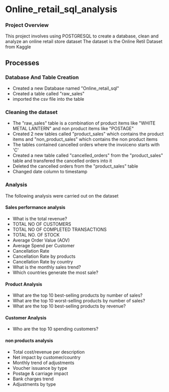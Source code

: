 # Online_retail_sql_analysis

### Project Overview
This project involves using POSTGRESQL to create a database, clean and analyze an online retail store dataset
The dataset is the Online Retil Dataset from Kaggle

## Processes

### Database And Table Creation
- Created a new Database named "Online_retail_sql"
- Created a table called "raw_sales"
- imported the csv file into the table

### Cleaning the dataset
- The "raw_sales" table is a combination of product items like "WHITE METAL LANTERN" and non product items like "POSTAGE"
- Created 2 new tables called "product_sales" which contains the product items and "non_product_sales" which contains the non product items
- The tables contained cancelled orders where the invoiceno starts with 'C'
- Created a new table called "cancelled_orders" from the "product_sales" table and transfered the cancelled orders into it
- Deleted the cancelled orders from the "product_sales" table
- Changed date column to timestamp

### Analysis
The following analysis were carried out on the dataset

#### Sales performance analysis
- What is the total revenue?
- TOTAL NO OF CUSTOMERS
- TOTAL NO OF COMPLETED TRANSACTIONS
- TOTAL NO. OF STOCK
- Average Order Value (AOV)
- Average Spend per Customer
- Cancellation Rate
- Cancellation Rate by products
- Cancellation Rate by country
- What is the monthly sales trend?
- Which countries generate the most sale?

#### Product Analysis
- What are the top 10 best-selling products by number of sales?
- What are the top 10 worst-selling products by number of sales?
- What are the top 10 best-selling products by revenue?

#### Customer Analysis
- Who are the top 10 spending customers?

#### non products analysis
- Total cost/revenue per description
- Net impact by customer/country
- Monthly trend of adjustments
- Voucher issuance by type
- Postage & carriage impact
- Bank charges trend
- Adjustments by type
